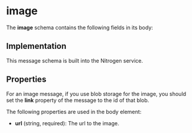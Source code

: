 # image

The <b>image</b> schema contains the following fields in its body:

## Implementation

This message schema is built into the Nitrogen service.

## Properties

For an image message, if you use blob storage for the image, you should set the <b>link</b> property of the message to the id of that blob.

The following properties are used in the body element:

* <b>url</b> (string, required): The url to the image.